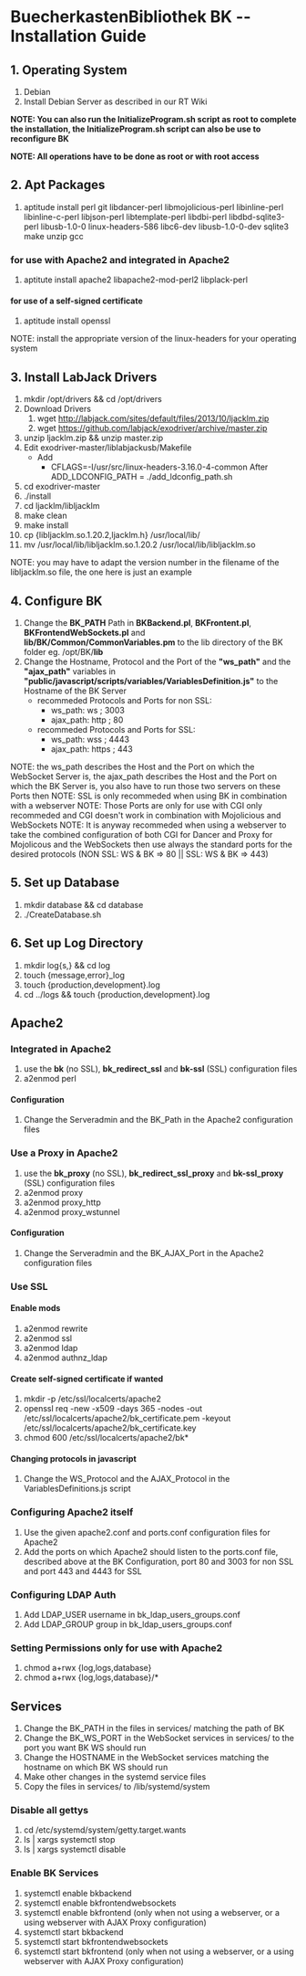 # BuecherkastenBibliothek BK -- Installation Guide

## 1. Operating System
  1.  Debian
  2.  Install Debian Server as described in our RT Wiki

**NOTE: You can also run the InitializeProgram.sh script as root to complete the installation, the InitializeProgram.sh script can also be use to reconfigure BK**

**NOTE: All operations have to be done as root or with root access**

## 2. Apt Packages
  1.  aptitude install perl git libdancer-perl libmojolicious-perl libinline-perl libinline-c-perl libjson-perl libtemplate-perl libdbi-perl libdbd-sqlite3-perl libusb-1.0-0 linux-headers-586 libc6-dev libusb-1.0-0-dev sqlite3 make unzip gcc

### for use with Apache2 and integrated in Apache2
  1.  aptitute install apache2 libapache2-mod-perl2 libplack-perl

#### for use of a self-signed certificate
  1.  aptitude install openssl

NOTE: install the appropriate version of the linux-headers for your operating system

## 3. Install LabJack Drivers
  1.  mkdir /opt/drivers && cd /opt/drivers
  2.  Download Drivers
        1.  wget http://labjack.com/sites/default/files/2013/10/ljacklm.zip
        2.  wget https://github.com/labjack/exodriver/archive/master.zip
  3.  unzip ljacklm.zip && unzip master.zip
  4.  Edit exodriver-master/liblabjackusb/Makefile
      -  Add
         -  CFLAGS=-I/usr/src/linux-headers-3.16.0-4-common
            After
            ADD_LDCONFIG_PATH = ./add_ldconfig_path.sh
  5.  cd exodriver-master
  6.  ./install
  7.  cd ljacklm/libljacklm
  8.  make clean
  9.  make install
  10. cp {libljacklm.so.1.20.2,ljacklm.h} /usr/local/lib/
  11. mv /usr/local/lib/libljacklm.so.1.20.2 /usr/local/lib/libljacklm.so

NOTE: you may have to adapt the version number in the filename of the libljacklm.so file, the one here is just an example

## 4. Configure BK
  1.  Change the **BK_PATH** Path in **BKBackend.pl**, **BKFrontent.pl**, **BKFrontendWebSockets.pl** and **lib/BK/Common/CommonVariables.pm** to the lib directory of the BK folder eg. /opt/BK/**lib**
  2.  Change the Hostname, Protocol and the Port of the **"ws_path"** and the **"ajax_path"** variables in **"public/javascript/scripts/variables/VariablesDefinition.js"** to the Hostname of the BK Server
      -  recommeded Protocols and Ports for non SSL:
         -  ws_path: ws ; 3003
         -  ajax_path: http ; 80
      -  recommeded Protocols and Ports for SSL:
         -  ws_path: wss ; 4443
         -  ajax_path: https ; 443

NOTE: the ws_path describes the Host and the Port on which the WebSocket Server is, the ajax_path describes the Host and the Port on which the BK Server is, you also have to run those two servers on these Ports then
NOTE: SSL is only recommeded when using BK in combination with a webserver
NOTE: Those Ports are only for use with CGI only recommeded and CGI doesn't work in combination with Mojolicious and WebSockets
NOTE: It is anyway recommeded when using a webserver to take the combined configuration of both CGI for Dancer and Proxy for Mojolicous and the WebSockets then use always the standard ports for the desired protocols (NON SSL: WS & BK => 80 || SSL: WS & BK => 443)

## 5. Set up Database
  1.  mkdir database && cd database
  2.  ./CreateDatabase.sh

## 6. Set up Log Directory
  1.  mkdir log{s,} && cd log
  2.  touch {message,error}\_log
  3.  touch {production,development}.log
  4.  cd ../logs && touch {production,development}.log

## Apache2
### Integrated in Apache2
  1.  use the **bk** (no SSL), **bk_redirect_ssl** and **bk-ssl** (SSL) configuration files
  2.  a2enmod perl

#### Configuration
  1.  Change the Serveradmin and the BK_Path in the Apache2 configuration files

### Use a Proxy in Apache2
  1.  use the **bk_proxy** (no SSL), **bk_redirect_ssl_proxy** and **bk-ssl_proxy** (SSL) configuration files
  2.  a2enmod proxy
  3.  a2enmod proxy_http
  4.  a2enmod proxy_wstunnel

#### Configuration
  1.  Change the Serveradmin and the BK_AJAX_Port in the Apache2 configuration files

### Use SSL
#### Enable mods
  1.  a2enmod rewrite
  2.  a2enmod ssl
  3.  a2enmod ldap
  4.  a2enmod authnz_ldap

#### Create self-signed certificate if wanted
  1.  mkdir -p /etc/ssl/localcerts/apache2
  2.  openssl req -new -x509 -days 365 -nodes -out /etc/ssl/localcerts/apache2/bk_certificate.pem -keyout /etc/ssl/localcerts/apache2/bk_certificate.key
  3.  chmod 600 /etc/ssl/localcerts/apache2/bk*

#### Changing protocols in javascript
  1.  Change the WS_Protocol and the AJAX_Protocol in the VariablesDefinitions.js script

### Configuring Apache2 itself
  1.  Use the given apache2.conf and ports.conf configuration files for Apache2
  2.  Add the ports on which Apache2 should listen to the ports.conf file, described above at the BK Configuration, port 80 and 3003 for non SSL and port 443 and 4443 for SSL

### Configuring LDAP Auth
  1.  Add LDAP_USER username in bk_ldap_users_groups.conf
  2.  Add LDAP_GROUP group in bk_ldap_users_groups.conf

### Setting Permissions only for use with Apache2
  1.  chmod a+rwx {log,logs,database}
  2.  chmod a+rwx {log,logs,database}/*

## Services
  1.  Change the BK_PATH in the files in services/ matching the path of BK
  2.  Change the BK_WS_PORT in the WebSocket services in services/ to the port you want BK WS should run
  4.  Change the HOSTNAME in the WebSocket services matching the hostname on which BK WS should run
  3.  Make other changes in the systemd service files
  4.  Copy the files in services/ to /lib/systemd/system

### Disable all gettys
  1.  cd /etc/systemd/system/getty.target.wants
  2.  ls | xargs systemctl stop
  3.  ls | xargs systemctl disable
### Enable BK Services
  1.  systemctl enable bkbackend
  2.  systemctl enable bkfrontendwebsockets
  3.  systemctl enable bkfrontend (only when not using a webserver, or a using webserver with AJAX Proxy configuration)
  4.  systemctl start bkbackend
  5.  systemctl start bkfrontendwebsockets
  6.  systemctl start bkfrontend (only when not using a webserver, or a using webserver with AJAX Proxy configuration)
